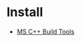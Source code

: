 # Install
* [MS C++ Build Tools](https://visualstudio.microsoft.com/thank-you-downloading-visual-studio/?sku=BuildTools&rel=14)